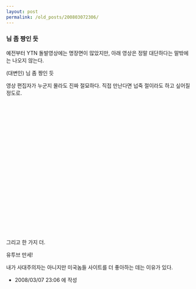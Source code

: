 ```yaml
---
layout: post
permalink: /old_posts/200803072306/
---
```


### 님 좀 짱인 듯

예전부터 YTN 돌발영상에는 명장면이 많았지만, 아래 영상은 정말 대단하다는 말밖에는 나오지 않는다.

(대변인) 님 좀 짱인 듯

영상 편집자가 누군지 몰라도 진짜 절묘하다. 직접 만난다면 넙죽 절이라도 하고 싶어질 정도로.

<object height="355" width="425"><embed height="355" src="http://www.youtube.com/v/hM_ir0Xk6mw&amp;rel=1&amp;border=0" type="application/x-shockwave-flash" width="425" wmode="transparent"/></object>

그리고 한 가지 더. 

유투브 만세!

내가 사대주의자는 아니지만 미국놈들 사이트를 더 좋아하는 데는 이유가 있다.





- 2008/03/07 23:06 에 작성